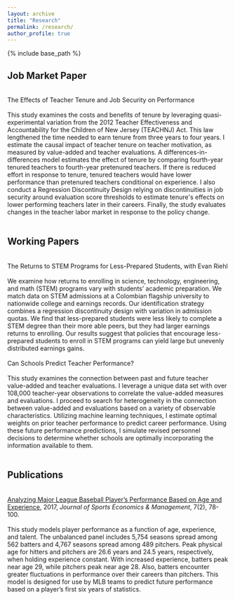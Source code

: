 ```yaml
---
layout: archive
title: "Research"
permalink: /research/
author_profile: true
---
```


{% include base_path %}

<p id="1.5-spaced" style="line-height: 150%;">
<h2> Job Market Paper </h2><br>
<div> The Effects of Teacher Tenure and Job Security on Performance</div> <br>
<div>This study examines the costs and benefits of tenure by leveraging quasi-experimental variation from the 2012 Teacher Effectiveness and Accountability for the Children of New Jersey (TEACHNJ) Act.  This law lengthened the time needed to earn tenure from three years to four years.  I estimate the causal impact of teacher tenure on teacher motivation, as measured by value-added and teacher evaluations.  A differences-in-differences model estimates the effect of tenure by comparing fourth-year tenured teachers to fourth-year pretenured teachers.  If there is reduced effort in response to tenure, tenured teachers would have lower performance than pretenured teachers conditional on experience.  I also conduct a Regression Discontinuity Design relying on discontinuities in job security around evaluation score thresholds to estimate tenure's effects on lower performing teachers later in their careers.  Finally, the study evaluates changes in the teacher labor market in response to the policy change.</div><br>
</p>

<p id="1.5-spaced" style="line-height: 150%;">
<h2> Working Papers </h2><br>
<div>The Returns to STEM Programs for Less-Prepared Students, with Evan Riehl</div><br>
<div>We examine how returns to enrolling in science, technology, engineering, and math (STEM) programs vary with students’ academic preparation. We match data on STEM admissions at a Colombian flagship university to nationwide college and earnings records. Our identification strategy combines a regression discontinuity design with variation in admission quotas. We find that less-prepared students were less likely to complete a STEM degree than their more able peers, but they had larger earnings returns to enrolling. Our results suggest that policies that encourage less-prepared students to enroll in STEM programs can yield large but unevenly distributed earnings gains.</div> <br>

<div>Can Schools Predict Teacher Performance?</div><br>
<div>This study examines the connection between past and future teacher value-added and teacher evaluations.  I leverage a unique data set with over 108,000 teacher-year observations to correlate the value-added measures and evaluations.  I proceed to search for heterogeneity in the connection between value-added and evaluations based on a variety of observable characteristics.  Utilizing machine learning techniques, I estimate optimal weights on prior teacher performance to predict career performance.  Using these future performance predictions, I simulate revised personnel decisions to determine whether schools are optimally incorporating the information available to them.</div> <br>
</p>

<p id="1.5-spaced" style="line-height: 150%;">
<h2> Publications </h2><br>
<div><a href="http://kevincng.github.io/files/Ng_2017.pdf">Analyzing Major League Baseball Player’s Performance Based on Age and Experience</a>, 2017, <i>Journal of Sports Economics & Management</i>, 7(2), 78-100.</div><br>
<div>This study models player performance as a function of age, experience, and talent. The unbalanced panel includes 5,754 seasons spread among 562 batters and 4,767 seasons spread among 489 pitchers. Peak physical age for hitters and pitchers are 26.6 years and 24.5 years, respectively, when holding experience constant. With increased experience, batters peak near age 29, while pitchers peak near age 28. Also, batters encounter greater fluctuations in performance over their careers than pitchers. This model is designed for use by MLB teams to predict future performance based on a player’s first six years of statistics. </div>
</p>

